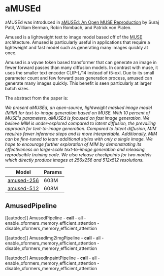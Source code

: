 <!--Copyright 2024 The HuggingFace Team. All rights reserved.

Licensed under the Apache License, Version 2.0 (the "License"); you may not use this file except in compliance with
the License. You may obtain a copy of the License at

http://www.apache.org/licenses/LICENSE-2.0

Unless required by applicable law or agreed to in writing, software distributed under the License is distributed on
an "AS IS" BASIS, WITHOUT WARRANTIES OR CONDITIONS OF ANY KIND, either express or implied. See the License for the
specific language governing permissions and limitations under the License.
-->

# aMUSEd

aMUSEd was introduced in [aMUSEd: An Open MUSE Reproduction](https://huggingface.co/papers/2401.01808) by Suraj Patil, William Berman, Robin Rombach, and Patrick von Platen.

Amused is a lightweight text to image model based off of the [MUSE](https://huggingface.co/papers/2301.00704) architecture. Amused is particularly useful in applications that require a lightweight and fast model such as generating many images quickly at once.

Amused is a vqvae token based transformer that can generate an image in fewer forward passes than many diffusion models. In contrast with muse, it uses the smaller text encoder CLIP-L/14 instead of t5-xxl. Due to its small parameter count and few forward pass generation process, amused can generate many images quickly. This benefit is seen particularly at larger batch sizes.

The abstract from the paper is:

*We present aMUSEd, an open-source, lightweight masked image model (MIM) for text-to-image generation based on MUSE. With 10 percent of MUSE's parameters, aMUSEd is focused on fast image generation. We believe MIM is under-explored compared to latent diffusion, the prevailing approach for text-to-image generation. Compared to latent diffusion, MIM requires fewer inference steps and is more interpretable. Additionally, MIM can be fine-tuned to learn additional styles with only a single image. We hope to encourage further exploration of MIM by demonstrating its effectiveness on large-scale text-to-image generation and releasing reproducible training code. We also release checkpoints for two models which directly produce images at 256x256 and 512x512 resolutions.*

| Model | Params |
|-------|--------|
| [amused-256](https://huggingface.co/amused/amused-256) | 603M |
| [amused-512](https://huggingface.co/amused/amused-512) | 608M |

## AmusedPipeline

[[autodoc]] AmusedPipeline
	- __call__
	- all
	- enable_xformers_memory_efficient_attention
	- disable_xformers_memory_efficient_attention

[[autodoc]] AmusedImg2ImgPipeline
	- __call__
	- all
	- enable_xformers_memory_efficient_attention
	- disable_xformers_memory_efficient_attention

[[autodoc]] AmusedInpaintPipeline
	- __call__
	- all
	- enable_xformers_memory_efficient_attention
	- disable_xformers_memory_efficient_attention